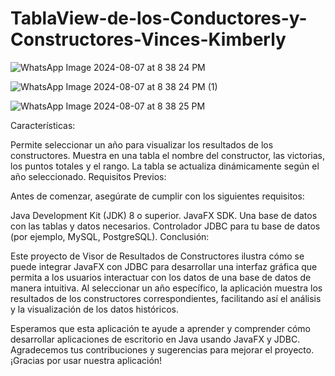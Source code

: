 # TablaView-de-los-Conductores-y-Constructores-Vinces-Kimberly

![WhatsApp Image 2024-08-07 at 8 38 24 PM](https://github.com/user-attachments/assets/97dd59cd-32a4-4a14-b047-e3fdfecbc619)

![WhatsApp Image 2024-08-07 at 8 38 24 PM (1)](https://github.com/user-attachments/assets/45cdb40b-3656-406c-888c-9e26b34967f3)

![WhatsApp Image 2024-08-07 at 8 38 25 PM](https://github.com/user-attachments/assets/754bbcb7-5ec8-4c68-9179-6e9187f2512f)

Características:

Permite seleccionar un año para visualizar los resultados de los constructores.
Muestra en una tabla el nombre del constructor, las victorias, los puntos totales y el rango.
La tabla se actualiza dinámicamente según el año seleccionado.
Requisitos Previos:

Antes de comenzar, asegúrate de cumplir con los siguientes requisitos:

Java Development Kit (JDK) 8 o superior.
JavaFX SDK.
Una base de datos con las tablas y datos necesarios.
Controlador JDBC para tu base de datos (por ejemplo, MySQL, PostgreSQL).
Conclusión:

Este proyecto de Visor de Resultados de Constructores ilustra cómo se puede integrar JavaFX con JDBC para desarrollar una interfaz gráfica que permita a los usuarios interactuar con los datos de una base de datos de manera intuitiva. Al seleccionar un año específico, la aplicación muestra los resultados de los constructores correspondientes, facilitando así el análisis y la visualización de los datos históricos.

Esperamos que esta aplicación te ayude a aprender y comprender cómo desarrollar aplicaciones de escritorio en Java usando JavaFX y JDBC. Agradecemos tus contribuciones y sugerencias para mejorar el proyecto. ¡Gracias por usar nuestra aplicación!
